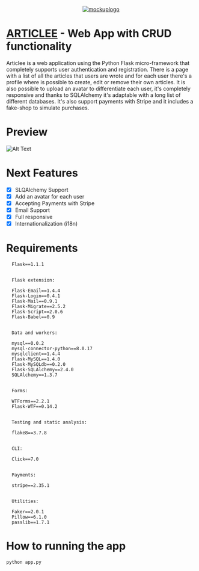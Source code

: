 <p align="center">
  <a href="https://www.danielemingolla.site"><img src="https://i.ibb.co/1JXvqLz/mockuplogo.png" alt="mockuplogo" border="0"></a>

  # <u>ARTICLEE</u> - Web App with CRUD functionality
Articlee is a web application using the Python Flask micro-framework that completely supports user authentication and registration. There is a page with a list of all the articles that users are wrote and for each user there's a profile where is possible to create, edit or remove their own articles. It is also possible to upload an avatar to differentiate each user, it's completely responsive and thanks to SQLAlchemy it's adaptable with a long list of different databases. It's also support payments with Stripe and it includes a fake-shop to simulate purchases.

  # Preview
  ![Alt Text](https://media.giphy.com/media/TfdoVc14yKl80pZyQ3/giphy.gif)
</p>

# Next Features
- [X] SLQAlchemy Support
- [X] Add an avatar for each user
- [X] Accepting Payments with Stripe
- [X] Email Support
- [X] Full responsive
- [X] Internationalization (i18n)

# Requirements
```
  Flask==1.1.1


  Flask extension:

  Flask-Email==1.4.4
  Flask-Login==0.4.1
  Flask-Mail==0.9.1
  Flask-Migrate==2.5.2
  Flask-Script==2.0.6
  Flask-Babel==0.9


  Data and workers:

  mysql==0.0.2
  mysql-connector-python==8.0.17
  mysqlclient==1.4.4
  Flask-MySQL==1.4.0
  Flask-MySQLdb==0.2.0
  Flask-SQLAlchemy==2.4.0
  SQLAlchemy==1.3.7


  Forms:

  WTForms==2.2.1
  Flask-WTF==0.14.2


  Testing and static analysis:

  flake8==3.7.8


  CLI:

  Click==7.0


  Payments:

  stripe==2.35.1


  Utilities:

  Faker==2.0.1
  Pillow==6.1.0
  passlib==1.7.1
```
# How to running the app
 ```
 python app.py
 ```
